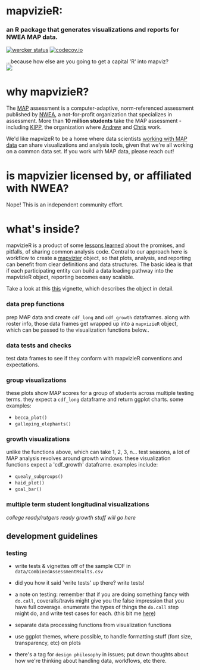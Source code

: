 # mapvizieR:
### an R package that generates visualizations and reports for NWEA MAP data.

[![wercker status](https://app.wercker.com/status/9148019dd43b8d0b5bd8f88f8ba51e37/m "wercker status")](https://app.wercker.com/project/bykey/9148019dd43b8d0b5bd8f88f8ba51e37) [![codecov.io](http://codecov.io/github/almartin82/mapvizieR/coverage.svg?branch=master)](http://codecov.io/github/almartin82/mapvizieR?branch=master)

...because how else are you going to get a capital 'R' into mapviz?
<br><img src="https://upload.wikimedia.org/wikipedia/commons/thumb/0/0e/Arolsen_Klebeband_02_327.jpg/255px-Arolsen_Klebeband_02_327.jpg">

# why mapvizieR?
The [MAP](https://www.nwea.org/assessments/map/) assessment is a computer-adaptive, norm-referenced assessment published by [NWEA](https://www.nwea.org/about/), a not-for-profit organization that specializes in assessment.
More than **10 million students** take the MAP assessment - including [KIPP](http://www.kipp.org/), the organization where [Andrew](https://twitter.com/moneywithwings) and [Chris](https://www.linkedin.com/in/chrishaid) work.

We'd like mapvizeR to be a home where data scientists [working with MAP data](https://github.com/search?l=r&q=testritscore&type=Code&utf8=%E2%9C%93) can share visualizations and analysis tools, given that we're all working on a common data set.  If you work with MAP data, please reach out!

# is mapvizier licensed by, or affiliated with NWEA?
Nope!  This is an independent community effort.  

# what's inside?
mapvizieR is a product of some [lessons learned](https://github.com/almartin82/MAP-visuals) about the promises, and pitfalls, of sharing common analysis code.  Central to our approach here is workflow to create a [mapvizier](https://github.com/almartin82/MAP-visuals/blob/master/R/mapvizier.R) object, so that plots, analysis, and reporting can benefit from clear definitions and data structures.  The basic idea is that if each participating entity can build a data loading pathway into the mapvizieR object, reporting becomes easy scalable.  

Take a look at this [this](https://github.com/almartin82/mapvizieR/blob/master/vignettes/mapvizieR_object.Rmd) vignette, which describes the object in detail.

### data prep functions
prep MAP data and create `cdf_long` and `cdf_growth` dataframes.
along with roster info, those data frames get wrapped up into a `mapvizieR` object, which can be passed to the visualization functions below..

### data tests and checks
test data frames to see if they conform with mapvizieR conventions and expectations.

### group visualizations
these plots show MAP scores for a group of students across multiple testing terms.  they expect a `cdf_long` dataframe and return ggplot charts.  some examples:

- `becca_plot()`
- `galloping_elephants()`


### growth visualizations
unlike the functions above, which can take 1, 2, 3, n... test seasons, a lot of MAP analysis revolves around growth windows.  these visualization functions expect a 'cdf_growth' dataframe.  examples include:

- `quealy_subgroups()`
- `haid_plot()`
- `goal_bar()`

### multiple term student longitudinal visualizations
_college ready/rutgers ready growth stuff will go here_

## development guidelines

### testing
- write tests & vignettes off of the sample CDF in `data/CombinedAssessmentRsults.csv`

- did you how it said 'write tests' up there?  write tests!

- a note on testing: remember that if you are doing something fancy with `do.call`, coveralls/travis might give you the false impression that you have full coverage.  enumerate the types of things the `do.call` step might do, and write test cases for each.  (this bit me [here](https://github.com/almartin82/mapvizieR/blob/7bc5199bb8d7f2100ce809618d61011e509d4bf8/R/cdf_prep.R#L90))

- separate data processing functions from visualization functions

- use ggplot themes, where possible, to handle formatting stuff (font size, transparency, etc) on plots

- there's a tag for `design philosophy` in issues; put down thoughts about how we're thinking about handling data, workflows, etc there.

